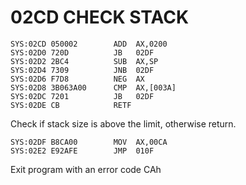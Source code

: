 # 02CD CHECK STACK

```
SYS:02CD 050002        ADD	AX,0200
SYS:02D0 720D          JB	02DF
SYS:02D2 2BC4          SUB	AX,SP
SYS:02D4 7309          JNB	02DF
SYS:02D6 F7D8          NEG	AX
SYS:02D8 3B063A00      CMP	AX,[003A]
SYS:02DC 7201          JB	02DF
SYS:02DE CB            RETF
```

Check if stack size is above the limit, otherwise return.


```
SYS:02DF B8CA00        MOV	AX,00CA
SYS:02E2 E92AFE        JMP	010F
```

Exit program with an error code CAh